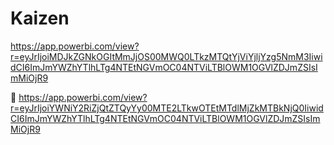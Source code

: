# Kaizen

https://app.powerbi.com/view?r=eyJrIjoiMDJkZGNkOGItMmJjOS00MWQ0LTkzMTQtYjViYjljYzg5NmM3IiwidCI6ImJmYWZhYTlhLTg4NTEtNGVmOC04NTViLTBlOWM1OGVlZDJmZSIsImMiOjR9


🤖
https://app.powerbi.com/view?r=eyJrIjoiYWNiY2RiZjQtZTQyYy00MTE2LTkwOTEtMTdlMjZkMTBkNjQ0IiwidCI6ImJmYWZhYTlhLTg4NTEtNGVmOC04NTViLTBlOWM1OGVlZDJmZSIsImMiOjR9